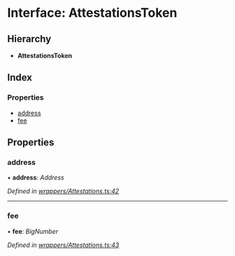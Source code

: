 # Interface: AttestationsToken

## Hierarchy

* **AttestationsToken**

## Index

### Properties

* [address](_wrappers_attestations_.attestationstoken.md#address)
* [fee](_wrappers_attestations_.attestationstoken.md#fee)

## Properties

###  address

• **address**: *Address*

*Defined in [wrappers/Attestations.ts:42](https://github.com/celo-org/celo-monorepo/blob/master/packages/sdk/contractkit/src/wrappers/Attestations.ts#L42)*

___

###  fee

• **fee**: *BigNumber*

*Defined in [wrappers/Attestations.ts:43](https://github.com/celo-org/celo-monorepo/blob/master/packages/sdk/contractkit/src/wrappers/Attestations.ts#L43)*
